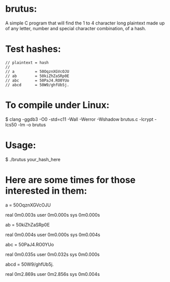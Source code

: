 # brutus:
A simple C program that will find the 1 to 4 character long plaintext made up of any letter,  number and special character combination, of a hash.

# Test hashes:  
    
    // plaintext = hash 
    //
    // a         = 50OqznXGVcOJU
    // ab        = 50kiZhZaSRp0E
    // abc       = 50PaJ4.RO0YUo
    // abcd      = 50W9/ghfUb5j.
    
    
# To compile under Linux:

   $ clang -ggdb3 -O0 -std=c11 -Wall -Werror -Wshadow brutus.c -lcrypt -lcs50 -lm -o brutus
   
# Usage:

   $ ./brutus your_hash_here

# Here are some times for those interested in them:

a = 50OqznXGVcOJU

real    0m0.003s
user    0m0.000s
sys     0m0.000s

ab = 50kiZhZaSRp0E

real    0m0.004s
user    0m0.000s
sys     0m0.004s

abc = 50PaJ4.RO0YUo

real    0m0.035s
user    0m0.032s
sys     0m0.000s

abcd = 50W9/ghfUb5j.

real    0m2.869s
user    0m2.856s
sys     0m0.004s

